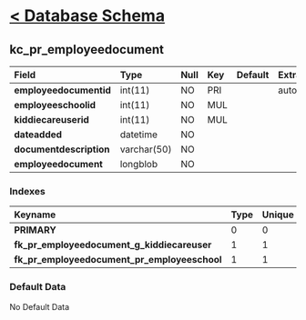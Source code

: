 # [< Database Schema](DatabaseSchema.md) #

## kc\_pr\_employeedocument ##
| **Field** | Type | Null | Key | Default | Extra | Comment |
|:----------|:-----|:-----|:----|:--------|:------|:--------|
| **employeedocumentid** | int(11) | NO | PRI |  | auto\_increment |  |
| **employeeschoolid** | int(11) | NO | MUL |  |  |  |
| **kiddiecareuserid** | int(11) | NO | MUL |  |  |  |
| **dateadded** | datetime | NO |  |  |  |  |
| **documentdescription** | varchar(50) | NO |  |  |  |  |
| **employeedocument** | longblob | NO |  |  |  |  |


### Indexes ###
| **Keyname** | Type | Unique | Packed | Column | Seq | Cardinality | Collation | Null | Comment |
|:------------|:-----|:-------|:-------|:-------|:----|:------------|:----------|:-----|:--------|
| **PRIMARY** | 0 | 0 | 0 | employeedocumentid | 1 | 0 | A | 0 | 0 |
| **fk\_pr\_employeedocument\_g\_kiddiecareuser** | 1 | 1 | 1 | kiddiecareuserid | 1 |  | A | 1 | 1 |
| **fk\_pr\_employeedocument\_pr\_employeeschool** | 1 | 1 | 1 | employeeschoolid | 1 |  | A | 1 | 1 |


### Default Data ###
No Default Data